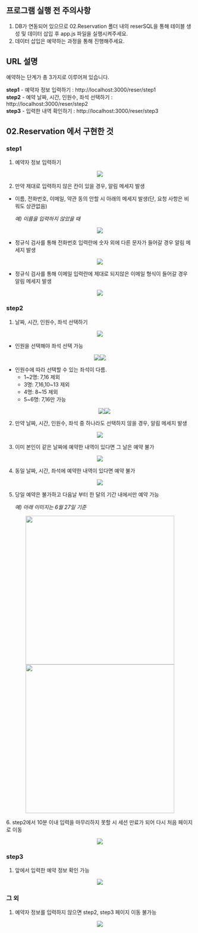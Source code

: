 ## 프로그램 실행 전 주의사항
1. DB가 연동되어 있으므로 02.Reservation 폴더 내의 reserSQL을 통해 테이블 생성 및 데이터 삽입 후 app.js 파일을 실행시켜주세요.
2. 데이터 삽입은 예약하는 과정을 통해 진행해주세요.

## URL 설명
예약하는 단계가 총 3가지로 이루어져 있습니다.    

**step1** - 예약자 정보 입력하기 : http://localhost:3000/reser/step1       
**step2** - 예약 날짜, 시간, 인원수, 좌석 선택하기 : http://localhost:3000/reser/step2     
**step3** - 입력한 내역 확인하기 : http://localhost:3000/reser/step3       

## 02.Reservation 에서 구현한 것

### step1
1. 예약자 정보 입력하기
<p align="center"><img src="https://devwebdata2020.s3.ap-northeast-2.amazonaws.com/markdown/reser02/step1/reserinfo.png"></p>

2. 만약 제대로 입력하지 않은 칸이 있을 경우, 알림 메세지 발생
  - 이름, 전화번호, 이메일, 약관 동의 안할 시 아래의 메세지 발생(단, 요청 사항은 비워도 상관없음)
  
    *예) 이름을 입력하지 않았을 때*
  <p align="center"><img src="https://devwebdata2020.s3.ap-northeast-2.amazonaws.com/markdown/reser02/step1/name.png"></p>
  
  - 정규식 검사를 통해 전화번호 입력란에 숫자 외에 다른 문자가 들어갈 경우 알림 메세지 발생
  <p align="center"><img src="https://devwebdata2020.s3.ap-northeast-2.amazonaws.com/markdown/reser02/step1/phone.png"></p>
  
  - 정규식 검사를 통해 이메일 입력란에 제대로 되지않은 이메일 형식이 들어갈 경우 알림 메세지 발생
  <p align="center"><img src="https://devwebdata2020.s3.ap-northeast-2.amazonaws.com/markdown/reser02/step1/email.png"></p>

### step2
1. 날짜, 시간, 인원수, 좌석 선택하기
<p align="center"><img src="https://devwebdata2020.s3.ap-northeast-2.amazonaws.com/markdown/reser02/step2/step2.png"></p>

  - 인원을 선택해야 좌석 선택 가능
  <p align="center"><img src="https://devwebdata2020.s3.ap-northeast-2.amazonaws.com/markdown/reser02/step2/fistpeo1.png"><img src="https://devwebdata2020.s3.ap-northeast-2.amazonaws.com/markdown/reser02/step2/fistpeo2.png"></p>

  - 인원수에 따라 선택할 수 있는 좌석이 다름.
    - 1~2명: 7,16 제외
    - 3명: 7,16,10~13 제외
    - 4명: 8~15 제외
    - 5~6명: 7,16만 가능
    <p align="center"><img src="https://devwebdata2020.s3.ap-northeast-2.amazonaws.com/markdown/reser02/step2/peoplesel1.png"><img src="https://devwebdata2020.s3.ap-northeast-2.amazonaws.com/markdown/reser02/step2/peoplesel2.png"></p>

2. 만약 날짜, 시간, 인원수, 좌석 중 하나라도 선택하지 않을 경우, 알림 메세지 발생
<p align="center"><img src="https://devwebdata2020.s3.ap-northeast-2.amazonaws.com/markdown/reser02/step2/error.png"></p>

3. 이미 본인이 같은 날짜에 예약한 내역이 있다면 그 날은 예약 불가
<p align="center"><img src="https://devwebdata2020.s3.ap-northeast-2.amazonaws.com/markdown/reser02/step2/already.png"></p>

4. 동일 날짜, 시간, 좌석에 예약한 내역이 있다면 예약 불가
<p align="center"><img src="https://devwebdata2020.s3.ap-northeast-2.amazonaws.com/markdown/reser02/step2/overlap.png"></p>

5. 당일 예약은 불가하고 다음날 부터 한 달의 기간 내에서만 예약 가능

    *예) 아래 이미지는 6월 27일 기준*
<p align="center"><img src="https://devwebdata2020.s3.ap-northeast-2.amazonaws.com/markdown/reser02/step2/cal1.png" width="400px" height="auto"><img src="https://devwebdata2020.s3.ap-northeast-2.amazonaws.com/markdown/reser02/step2/cal2.png" width="400px" height="auto"></p>
6. step2에서 10분 이내 입력을 마무리하지 못할 시 세션 만료가 되어 다시 처음 페이지로 이동
<p align="center"><img src="https://devwebdata2020.s3.ap-northeast-2.amazonaws.com/markdown/reser02/step2/sessionover.png"></p>

### step3
1. 앞에서 입력한 예약 정보 확인 가능
<p align="center"><img src="https://devwebdata2020.s3.ap-northeast-2.amazonaws.com/markdown/reser02/step3/step3.png"></p>

### 그 외
1. 예약자 정보를 입력하지 않으면 step2, step3 페이지 이동 불가능
<p align="center"><img src="https://devwebdata2020.s3.ap-northeast-2.amazonaws.com/markdown/reser02/step2/firstinput.png"></p>

